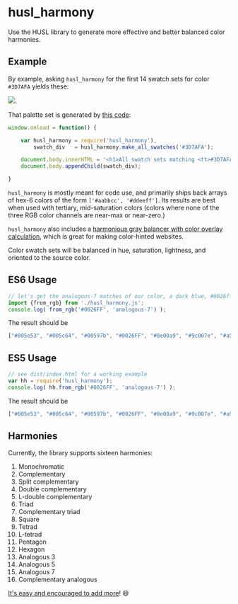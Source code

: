 # husl_harmony
Use the HUSL library to generate more effective and better balanced color harmonies.

## Example

By example, asking `husl_harmony` for the first 14 swatch sets for color `#3D7AFA` yields these:

![](https://raw.githubusercontent.com/StoneCypher/husl-harmony/master/src/html/palettes.png).

That palette set is generated by [this code](https://github.com/StoneCypher/husl_harmony/blob/master/src/html/index.html#L10):

```javascript
window.onload = function() { 

    var husl_harmony = require('husl_harmony'),
        swatch_div   = husl_harmony.make_all_swatches('#3D7AFA');

    document.body.innerHTML = '<h1>All swatch sets matching <tt>#3D7AFA</tt></h1>';
    document.body.appendChild(swatch_div); 

}
```

`husl_harmony` is mostly meant for code use, and primarily ships back arrays of hex-6 colors of the form `['#aabbcc', '#ddeeff']`.
Its results are best when used with tertiary, mid-saturation colors (colors where none of the three RGB color channels are 
near-max or near-zero.)

`husl_harmony` also includes a [harmonious gray balancer with color overlay 
calculation](https://www.smashingmagazine.com/2016/04/web-developer-guide-color/#creating-harmonious-grays), which is great 
for making color-hinted websites.

Color swatch sets will be balanced in hue, saturation, lightness, and oriented to the source color.

## ES6 Usage

```javascript
// let's get the analogous-7 matches of our color, a dark blue, #0026ff
import {from_rgb} from './husl_harmony.js';
console.log( from_rgb('#0026FF', 'analogous-7') );
```

The result should be 

```javascript
["#005e53", "#005c64", "#00597b", "#0026FF", "#8e00a9", "#9c007e", "#a50051"]
```

## ES5 Usage

```javascript
// see dist/index.html for a working example
var hh = require('husl_harmony');
console.log( hh.from_rgb('#0026FF', 'analogous-7') );
```

The result should be 

```javascript
["#005e53", "#005c64", "#00597b", "#0026FF", "#8e00a9", "#9c007e", "#a50051"]
```

## Harmonies

Currently, the library supports sixteen harmonies:

1. Monochromatic 
1. Complementary
1. Split complementary
1. Double complementary
1. L-double complementary
1. Triad
1. Complementary triad
1. Square
1. Tetrad
1. L-tetrad
1. Pentagon
1. Hexagon
1. Analogous 3
1. Analogous 5
1. Analogous 7
1. Complementary analogous

[It's easy and encouraged to add more](https://github.com/StoneCypher/husl_harmony/blob/master/src/js/husl_harmony.js#L14)! :smile:
